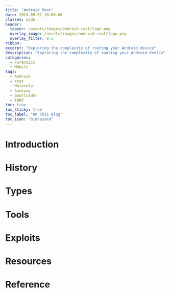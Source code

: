 ```yaml
---
title: "Android Root"
date: 2024-09-02 10:00:00
classes: wide
header:
  teaser: /assets/images/android-root/logo.png
  overlay_image: /assets/images/android-root/logo.png
  overlay_filter: 0.5
ribbon: 
excerpt: "Exploring the complexity of rooting your Android device"
description: "Exploring the complexity of rooting your Android device"
categories:
  - Forensics
  - Mobile
tags:
  - Android
  - root
  - Motorola
  - Samsung
  - Bootloader
  - TWRP
toc: true
toc_sticky: true
toc_label: "On This Blog"
toc_icon: "biohazard"
---
```

# Introduction

# History 

# Types 

# Tools

# Exploits

# Resources

# Reference

